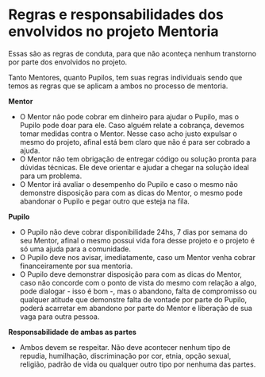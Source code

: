# Regras e responsabilidades dos envolvidos no projeto Mentoria

Essas são as regras de conduta, para que não aconteça nenhum transtorno por parte dos envolvidos no projeto.

Tanto Mentores, quanto Pupilos, tem suas regras individuais sendo que temos as regras que se aplicam a ambos no processo de mentoria.

**Mentor**

* O Mentor não pode cobrar em dinheiro para ajudar o Pupilo, mas o Pupilo pode doar para ele.
Caso alguém relate a cobrança, devemos tomar medidas contra o Mentor. Nesse caso acho justo expulsar o mesmo do projeto, afinal está bem claro que não é para ser cobrado a ajuda.
* O Mentor não tem obrigação de entregar código ou solução pronta para dúvidas técnicas. Ele deve orientar e ajudar a chegar na solução ideal para um problema.
* O Mentor irá avaliar o desempenho do Pupilo e caso o mesmo não demonstre disposição para com as dicas do Mentor, o mesmo pode abandonar o Pupilo e pegar outro que esteja na fila.

**Pupilo**

* O Pupilo não deve cobrar disponibilidade 24hs, 7 dias por semana do seu Mentor, afinal o mesmo possui vida fora desse projeto e o projeto é só uma ajuda para a comunidade.
* O Pupilo deve nos avisar, imediatamente, caso um Mentor venha cobrar financeiramente por sua mentoria.
* O Pupilo deve demonstrar disposição para com as dicas do Mentor, caso não concorde com o ponto de vista do mesmo com relação a algo, pode dialogar - isso é bom -, mas o abandono, falta de compromisso ou qualquer atitude que demonstre falta de vontade por parte do Pupilo, poderá acarretar em abandono por parte do Mentor e liberação de sua vaga para outra pessoa.

**Responsabilidade de ambas as partes**

* Ambos devem se respeitar. Não deve acontecer nenhum tipo de repudia, humilhação, discriminação por cor, etnia, opção sexual, religião, padrão de vida ou qualquer outro tipo por nenhuma das partes.

